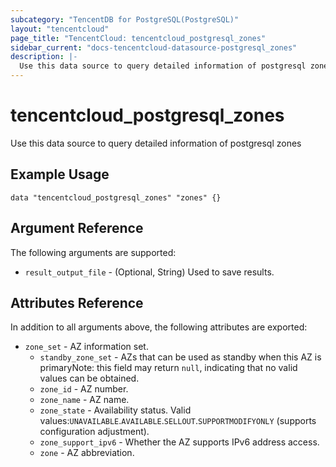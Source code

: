 ```yaml
---
subcategory: "TencentDB for PostgreSQL(PostgreSQL)"
layout: "tencentcloud"
page_title: "TencentCloud: tencentcloud_postgresql_zones"
sidebar_current: "docs-tencentcloud-datasource-postgresql_zones"
description: |-
  Use this data source to query detailed information of postgresql zones
---
```


# tencentcloud_postgresql_zones

Use this data source to query detailed information of postgresql zones

## Example Usage

```hcl
data "tencentcloud_postgresql_zones" "zones" {}
```

## Argument Reference

The following arguments are supported:

* `result_output_file` - (Optional, String) Used to save results.

## Attributes Reference

In addition to all arguments above, the following attributes are exported:

* `zone_set` - AZ information set.
  * `standby_zone_set` - AZs that can be used as standby when this AZ is primaryNote: this field may return `null`, indicating that no valid values can be obtained.
  * `zone_id` - AZ number.
  * `zone_name` - AZ name.
  * `zone_state` - Availability status. Valid values:`UNAVAILABLE`.`AVAILABLE`.`SELLOUT`.`SUPPORTMODIFYONLY` (supports configuration adjustment).
  * `zone_support_ipv6` - Whether the AZ supports IPv6 address access.
  * `zone` - AZ abbreviation.



